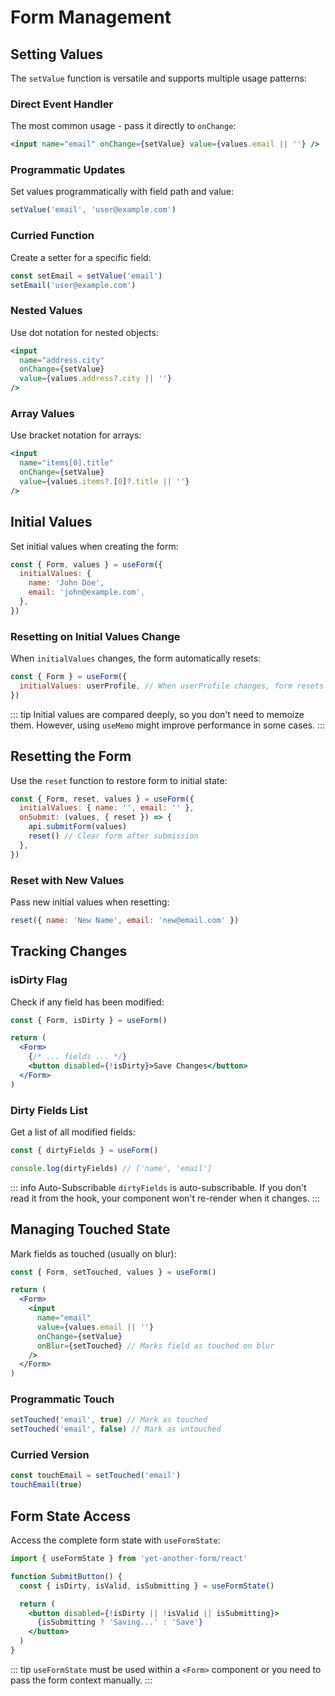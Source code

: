 # Form Management

## Setting Values

The `setValue` function is versatile and supports multiple usage patterns:

### Direct Event Handler

The most common usage - pass it directly to `onChange`:

```jsx
<input name="email" onChange={setValue} value={values.email || ''} />
```

### Programmatic Updates

Set values programmatically with field path and value:

```jsx
setValue('email', 'user@example.com')
```

### Curried Function

Create a setter for a specific field:

```jsx
const setEmail = setValue('email')
setEmail('user@example.com')
```

### Nested Values

Use dot notation for nested objects:

```jsx
<input
  name="address.city"
  onChange={setValue}
  value={values.address?.city || ''}
/>
```

### Array Values

Use bracket notation for arrays:

```jsx
<input
  name="items[0].title"
  onChange={setValue}
  value={values.items?.[0]?.title || ''}
/>
```

## Initial Values

Set initial values when creating the form:

```jsx
const { Form, values } = useForm({
  initialValues: {
    name: 'John Doe',
    email: 'john@example.com',
  },
})
```

### Resetting on Initial Values Change

When `initialValues` changes, the form automatically resets:

```jsx
const { Form } = useForm({
  initialValues: userProfile, // When userProfile changes, form resets
})
```

::: tip
Initial values are compared deeply, so you don't need to memoize them. However, using `useMemo` might improve performance in some cases.
:::

## Resetting the Form

Use the `reset` function to restore form to initial state:

```jsx
const { Form, reset, values } = useForm({
  initialValues: { name: '', email: '' },
  onSubmit: (values, { reset }) => {
    api.submitForm(values)
    reset() // Clear form after submission
  },
})
```

### Reset with New Values

Pass new initial values when resetting:

```jsx
reset({ name: 'New Name', email: 'new@email.com' })
```

## Tracking Changes

### isDirty Flag

Check if any field has been modified:

```jsx
const { Form, isDirty } = useForm()

return (
  <Form>
    {/* ... fields ... */}
    <button disabled={!isDirty}>Save Changes</button>
  </Form>
)
```

### Dirty Fields List

Get a list of all modified fields:

```jsx
const { dirtyFields } = useForm()

console.log(dirtyFields) // ['name', 'email']
```

::: info Auto-Subscribable
`dirtyFields` is auto-subscribable. If you don't read it from the hook, your component won't re-render when it changes.
:::

## Managing Touched State

Mark fields as touched (usually on blur):

```jsx
const { Form, setTouched, values } = useForm()

return (
  <Form>
    <input
      name="email"
      value={values.email || ''}
      onChange={setValue}
      onBlur={setTouched} // Marks field as touched on blur
    />
  </Form>
)
```

### Programmatic Touch

```jsx
setTouched('email', true) // Mark as touched
setTouched('email', false) // Mark as untouched
```

### Curried Version

```jsx
const touchEmail = setTouched('email')
touchEmail(true)
```

## Form State Access

Access the complete form state with `useFormState`:

```jsx
import { useFormState } from 'yet-another-form/react'

function SubmitButton() {
  const { isDirty, isValid, isSubmitting } = useFormState()

  return (
    <button disabled={!isDirty || !isValid || isSubmitting}>
      {isSubmitting ? 'Saving...' : 'Save'}
    </button>
  )
}
```

::: tip
`useFormState` must be used within a `<Form>` component or you need to pass the form context manually.
:::
